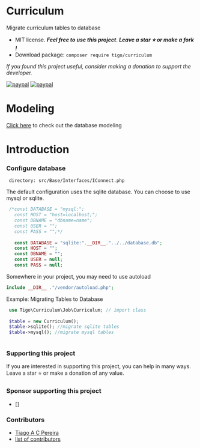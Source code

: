 # Curriculum 
Migrate curriculum tables to database
- MIT license. ***Feel free to use this project***. ***Leave a star :star: or make a fork !***
- Download package: ```composer require tigo/curriculum```

*If you found this project useful, consider making a donation to support the developer.* 

[![paypal](https://www.paypalobjects.com/pt_BR/BR/i/btn/btn_donateCC_LG.gif)](https://www.paypal.com/donate?hosted_button_id=5PG6N2SFW2ZHL)
[![paypal](https://www.paypalobjects.com/en_US/i/btn/btn_donateCC_LG.gif)](https://www.paypal.com/donate?hosted_button_id=CDAV425UPG2E2)
# Modeling
[Click here](https://github.com/tigoCaval/curriculum-tables/blob/main/modeling/cv_modeling.png) to check out the database modeling

# Introduction

 ### Configure database
     directory: src/Base/Interfaces/IConnect.php
  The default configuration uses the sqlite database. You can choose to use mysql or sqlite.
    
 ```php
  /*const DATABASE = "mysql:"; 
    const HOST = "host=localhost;";
    const DBNAME = "dbname=name";
    const USER = "";
    const PASS = "";*/
    
    const DATABASE = "sqlite:".__DIR__."../../database.db"; 
    const HOST = "";
    const DBNAME = "";
    const USER = null;
    const PASS = null;
 ```
 Somewhere in your project, you may need to use autoload
 ```php
 include __DIR__ ."/vendor/autoload.php";
 ```
Example: Migrating Tables to Database
 ```php
  use Tigo\Curriculum\Job\Curriculum; // import class
  
  $table = new Curriculum();
  $table->sqlite(); //migrate sqlite tables
  $table->mysql(); //migrate mysql tables
  
 ```
 ### Supporting this project
If you are interested in supporting this project, you can help in many ways. Leave a star :star: or make a donation of any value.

### Sponsor supporting this project
- []
### Contributors
 - [Tiago A C Pereira](https://github.com/tigoCaval) 
 - [list of contributors](https://github.com/tigoCaval/curriculum-tables/graphs/contributors)
